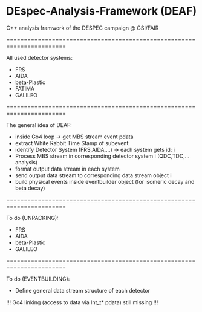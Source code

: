 # DEspec-Analysis-Framework (DEAF)
C++ analysis framwork of the DESPEC campaign @ GSI/FAIR

=======================================================================

All used detector systems:
  - FRS
  - AIDA
  - beta-Plastic
  - FATIMA
  - GALILEO

=======================================================================

The general idea of DEAF:
  - inside Go4 loop -> get MBS stream event pdata
  - extract White Rabbit Time Stamp of subevent
  - identify Detector System (FRS,AIDA,...) -> each system gets id: i 
  - Process MBS stream in corresponding detector system i (QDC,TDC,... analysis)
  - format output data stream in each system
  - send output data stream to corresponding data stream object i
  - build physical events inside eventbuilder object (for isomeric decay and beta decay)






=======================================================================

To do (UNPACKING):
  - FRS
  - AIDA
  - beta-Plastic
  - GALILEO 

=======================================================================

To do (EVENTBUILDING):
  - Define general data stream structure of each detector



!!! Go4 linking (access to data via Int_t* pdata) still missing !!!



